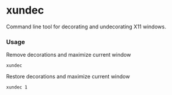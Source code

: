 # xundec
Command line tool for decorating and undecorating X11 windows.

### Usage
Remove decorations and maximize current window

```xundec```

Restore decorations and maximize current window

```xundec 1```

